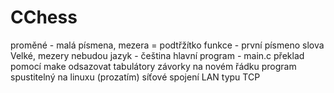# CChess

proměné - malá písmena, mezera = podtřžítko
funkce - první písmeno slova Velké, mezery nebudou
jazyk - čeština
hlavní program - main.c
překlad pomocí make
odsazovat tabulátory
závorky na novém řádku
program spustitelný na linuxu (prozatím)
síťové spojení LAN typu TCP
